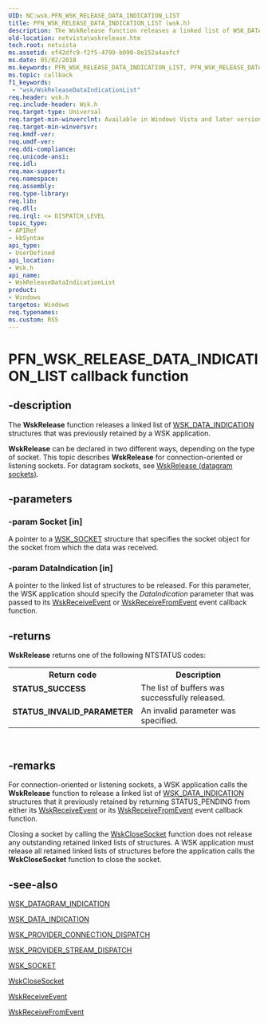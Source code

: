 ```yaml
---
UID: NC:wsk.PFN_WSK_RELEASE_DATA_INDICATION_LIST
title: PFN_WSK_RELEASE_DATA_INDICATION_LIST (wsk.h)
description: The WskRelease function releases a linked list of WSK_DATA_INDICATION structures that was previously retained by a WSK application.
old-location: netvista\wskrelease.htm
tech.root: netvista
ms.assetid: ef42dfc9-f2f5-4799-b090-8e152a4aafcf
ms.date: 05/02/2018
ms.keywords: PFN_WSK_RELEASE_DATA_INDICATION_LIST, PFN_WSK_RELEASE_DATA_INDICATION_LIST callback, WskReleaseDataIndicationList, WskReleaseDataIndicationList callback function [Network Drivers Starting with Windows Vista], netvista.wskrelease, wsk/WskReleaseDataIndicationList, wskref_5e5f5aa8-bcd6-426c-a82c-7fde106f6e8d.xml
ms.topic: callback
f1_keywords:
 - "wsk/WskReleaseDataIndicationList"
req.header: wsk.h
req.include-header: Wsk.h
req.target-type: Universal
req.target-min-winverclnt: Available in Windows Vista and later versions of the Windows operating   systems.
req.target-min-winversvr: 
req.kmdf-ver: 
req.umdf-ver: 
req.ddi-compliance: 
req.unicode-ansi: 
req.idl: 
req.max-support: 
req.namespace: 
req.assembly: 
req.type-library: 
req.lib: 
req.dll: 
req.irql: <= DISPATCH_LEVEL
topic_type:
- APIRef
- kbSyntax
api_type:
- UserDefined
api_location:
- Wsk.h
api_name:
- WskReleaseDataIndicationList
product:
- Windows
targetos: Windows
req.typenames: 
ms.custom: RS5
---
```


# PFN_WSK_RELEASE_DATA_INDICATION_LIST callback function


## -description


The 
  <b>WskRelease</b> function releases a linked list of 
  <a href="https://docs.microsoft.com/windows-hardware/drivers/ddi/wsk/ns-wsk-_wsk_data_indication">WSK_DATA_INDICATION</a> structures
  that was previously retained by a WSK application.

<b>WskRelease</b> can be declared in two different ways, depending on the type of socket. This topic describes <b>WskRelease</b> for connection-oriented or listening sockets. For datagram sockets, see <a href="https://docs.microsoft.com/previous-versions/windows/hardware/drivers/mt814377(v=vs.85)">WskRelease (datagram sockets)</a>.


## -parameters




### -param Socket [in]

A pointer to a 
     <a href="https://docs.microsoft.com/windows-hardware/drivers/ddi/wsk/ns-wsk-_wsk_socket">WSK_SOCKET</a> structure that specifies the socket
     object for the socket from which the data was received.


### -param DataIndication [in]

A pointer to the linked list of structures to be released. For this parameter, the WSK application
     should specify the 
     <i>DataIndication</i> parameter that was passed to its 
     <a href="https://docs.microsoft.com/windows-hardware/drivers/ddi/wsk/nc-wsk-pfn_wsk_receive_event">WskReceiveEvent</a> or 
     <a href="https://docs.microsoft.com/windows-hardware/drivers/ddi/wsk/nc-wsk-pfn_wsk_receive_from_event">WskReceiveFromEvent</a> event callback
     function.


## -returns



<b>WskRelease</b> returns one of the following NTSTATUS codes:

<table>
<tr>
<th>Return code</th>
<th>Description</th>
</tr>
<tr>
<td width="40%">
<dl>
<dt><b>STATUS_SUCCESS</b></dt>
</dl>
</td>
<td width="60%">
The list of buffers was successfully released.

</td>
</tr>
<tr>
<td width="40%">
<dl>
<dt><b>STATUS_INVALID_PARAMETER</b></dt>
</dl>
</td>
<td width="60%">
An invalid parameter was specified.

</td>
</tr>
</table>
 




## -remarks



For connection-oriented or listening sockets, a WSK application calls the 
    <b>WskRelease</b> function to release a linked list of 
    <a href="https://docs.microsoft.com/windows-hardware/drivers/ddi/wsk/ns-wsk-_wsk_data_indication">WSK_DATA_INDICATION</a> structures
    that it previously retained by returning STATUS_PENDING from either its 
    <a href="https://docs.microsoft.com/windows-hardware/drivers/ddi/wsk/nc-wsk-pfn_wsk_receive_event">WskReceiveEvent</a> or its 
    <a href="https://docs.microsoft.com/windows-hardware/drivers/ddi/wsk/nc-wsk-pfn_wsk_receive_from_event">WskReceiveFromEvent</a> event callback
    function.

Closing a socket by calling the 
    <a href="https://docs.microsoft.com/windows-hardware/drivers/ddi/wsk/nc-wsk-pfn_wsk_close_socket">WskCloseSocket</a> function does not release
    any outstanding retained linked lists of structures. A WSK application must release all retained linked
    lists of structures before the application calls the 
    <b>WskCloseSocket</b> function to close the socket.




## -see-also




<a href="https://docs.microsoft.com/windows-hardware/drivers/ddi/wsk/ns-wsk-_wsk_datagram_indication">WSK_DATAGRAM_INDICATION</a>



<a href="https://docs.microsoft.com/windows-hardware/drivers/ddi/wsk/ns-wsk-_wsk_data_indication">WSK_DATA_INDICATION</a>



<a href="https://docs.microsoft.com/windows-hardware/drivers/ddi/wsk/ns-wsk-_wsk_provider_connection_dispatch">
   WSK_PROVIDER_CONNECTION_DISPATCH</a>



<a href="https://docs.microsoft.com/windows-hardware/drivers/ddi/wsk/ns-wsk-_wsk_provider_stream_dispatch">WSK_PROVIDER_STREAM_DISPATCH</a>



<a href="https://docs.microsoft.com/windows-hardware/drivers/ddi/wsk/ns-wsk-_wsk_socket">WSK_SOCKET</a>



<a href="https://docs.microsoft.com/windows-hardware/drivers/ddi/wsk/nc-wsk-pfn_wsk_close_socket">WskCloseSocket</a>



<a href="https://docs.microsoft.com/windows-hardware/drivers/ddi/wsk/nc-wsk-pfn_wsk_receive_event">WskReceiveEvent</a>



<a href="https://docs.microsoft.com/windows-hardware/drivers/ddi/wsk/nc-wsk-pfn_wsk_receive_from_event">WskReceiveFromEvent</a>
 

 

